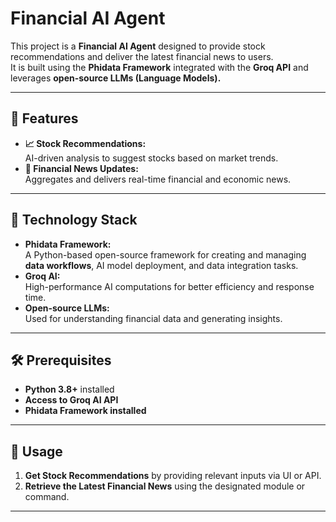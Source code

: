 # Financial AI Agent

This project is a **Financial AI Agent** designed to provide stock recommendations and deliver the latest financial news to users.  
It is built using the **Phidata Framework** integrated with the **Groq API** and leverages **open-source LLMs (Language Models).**

---

## 📌 Features

- **📈 Stock Recommendations:**  
  AI-driven analysis to suggest stocks based on market trends.
- **📰 Financial News Updates:**  
  Aggregates and delivers real-time financial and economic news.

---

## 🔧 Technology Stack

- **Phidata Framework:**  
  A Python-based open-source framework for creating and managing **data workflows**, AI model deployment, and data integration tasks.
- **Groq AI:**  
  High-performance AI computations for better efficiency and response time.
- **Open-source LLMs:**  
  Used for understanding financial data and generating insights.

---

## 🛠 Prerequisites

- **Python 3.8+** installed  
- **Access to Groq AI API**  
- **Phidata Framework installed**  

---

## 🚀 Usage

1. **Get Stock Recommendations** by providing relevant inputs via UI or API.
2. **Retrieve the Latest Financial News** using the designated module or command.

---

